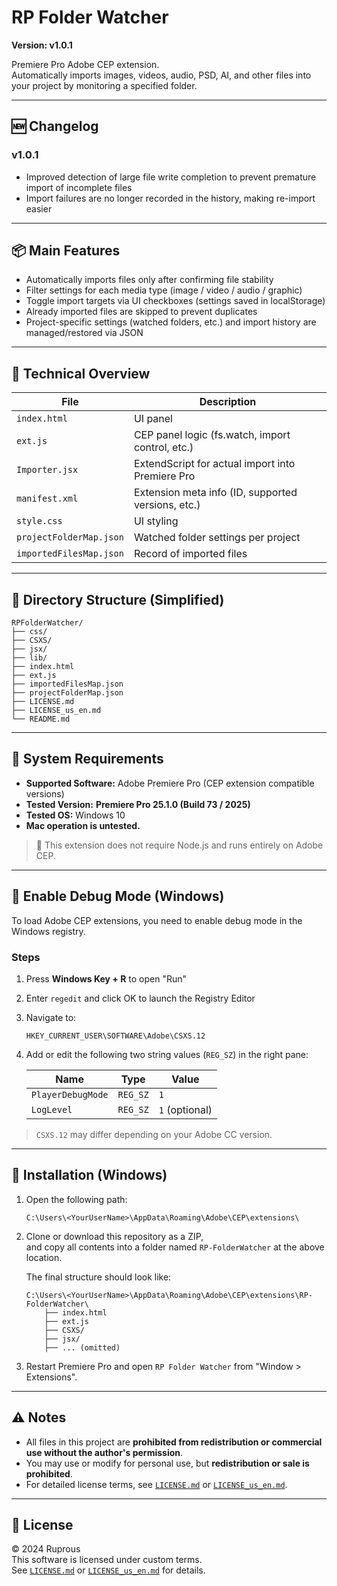 # RP Folder Watcher

**Version: v1.0.1**

Premiere Pro Adobe CEP extension.  
Automatically imports images, videos, audio, PSD, AI, and other files into your project by monitoring a specified folder.

---

## 🆕 Changelog

### v1.0.1
- Improved detection of large file write completion to prevent premature import of incomplete files
- Import failures are no longer recorded in the history, making re-import easier

---

## 📦 Main Features

- Automatically imports files only after confirming file stability  
- Filter settings for each media type (image / video / audio / graphic)  
- Toggle import targets via UI checkboxes (settings saved in localStorage)  
- Already imported files are skipped to prevent duplicates  
- Project-specific settings (watched folders, etc.) and import history are managed/restored via JSON

---

## 🔧 Technical Overview

| File                   | Description                                      |
|------------------------|--------------------------------------------------|
| `index.html`           | UI panel                                         |
| `ext.js`               | CEP panel logic (fs.watch, import control, etc.) |
| `Importer.jsx`         | ExtendScript for actual import into Premiere Pro |
| `manifest.xml`         | Extension meta info (ID, supported versions, etc.)|
| `style.css`            | UI styling                                       |
| `projectFolderMap.json`| Watched folder settings per project              |
| `importedFilesMap.json`| Record of imported files                         |

---

## 📂 Directory Structure (Simplified)

```
RPFolderWatcher/
├── css/
├── CSXS/
├── jsx/
├── lib/
├── index.html
├── ext.js
├── importedFilesMap.json
├── projectFolderMap.json
├── LICENSE.md
├── LICENSE_us_en.md
└── README.md
```

---

## 🚀 System Requirements

- **Supported Software:** Adobe Premiere Pro (CEP extension compatible versions)  
- **Tested Version:** **Premiere Pro 25.1.0 (Build 73 / 2025)**  
- **Tested OS:** Windows 10  
- **Mac operation is untested.**

> 🔧 This extension does not require Node.js and runs entirely on Adobe CEP.

---

## 🐛 Enable Debug Mode (Windows)

To load Adobe CEP extensions, you need to enable debug mode in the Windows registry.

### Steps

1. Press **Windows Key + R** to open "Run"  
2. Enter `regedit` and click OK to launch the Registry Editor  
3. Navigate to:

   ```
   HKEY_CURRENT_USER\SOFTWARE\Adobe\CSXS.12
   ```

4. Add or edit the following two string values (`REG_SZ`) in the right pane:

   | Name              | Type    | Value      |
   |-------------------|---------|------------|
   | `PlayerDebugMode` | `REG_SZ`| `1`        |
   | `LogLevel`        | `REG_SZ`| `1` (optional) |

> `CSXS.12` may differ depending on your Adobe CC version.

---

## 🔧 Installation (Windows)

1. Open the following path:

   ```
   C:\Users\<YourUserName>\AppData\Roaming\Adobe\CEP\extensions\
   ```

2. Clone or download this repository as a ZIP,  
   and copy all contents into a folder named `RP-FolderWatcher` at the above location.

   The final structure should look like:

   ```
   C:\Users\<YourUserName>\AppData\Roaming\Adobe\CEP\extensions\RP-FolderWatcher\
       ├── index.html
       ├── ext.js
       ├── CSXS/
       ├── jsx/
       ├── ... (omitted)
   ```

3. Restart Premiere Pro and open `RP Folder Watcher` from "Window > Extensions".

---

## ⚠️ Notes

- All files in this project are **prohibited from redistribution or commercial use without the author's permission**.
- You may use or modify for personal use, but **redistribution or sale is prohibited**.
- For detailed license terms, see [`LICENSE.md`](./LICENSE.md) or [`LICENSE_us_en.md`](./LICENSE_us_en.md).

---

## 📜 License

© 2024 Ruprous  
This software is licensed under custom terms.  
See [`LICENSE.md`](./LICENSE.md) or [`LICENSE_us_en.md`](./LICENSE_us_en.md) for details.